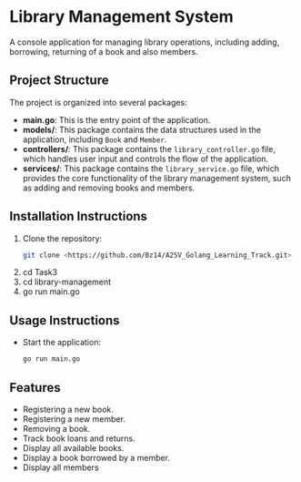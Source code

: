 # Library Management System

A console application for managing library operations, including adding, borrowing, returning of a book and also members.

## Project Structure

The project is organized into several packages:

- **main.go**: This is the entry point of the application.
- **models/**: This package contains the data structures used in the application, including `Book` and `Member`.
- **controllers/**: This package contains the `library_controller.go` file, which handles user input and controls the flow of the application.
- **services/**: This package contains the `library_service.go` file, which provides the core functionality of the library management system, such as adding and removing books and members.

## Installation Instructions

1. Clone the repository:
   ```bash
   git clone <https://github.com/Bz14/A2SV_Golang_Learning_Track.git>
   ```
2. cd Task3
3. cd library-management
4. go run main.go

## Usage Instructions

- Start the application:
  ```bash
  go run main.go
  ```

## Features

- Registering a new book.
- Registering a new member.
- Removing a book.
- Track book loans and returns.
- Display all available books.
- Display a book borrowed by a member.
- Display all members
